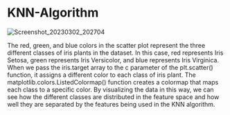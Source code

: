 # KNN-Algorithm

![Screenshot_20230302_202704](https://user-images.githubusercontent.com/106027109/222466028-a8c6baf5-418b-4cd5-b1dc-ac152d892eab.png)

The red, green, and blue colors in the scatter plot represent the three different classes of iris plants in the dataset. In this case, red represents Iris Setosa, green represents Iris Versicolor, and blue represents Iris Virginica.
When we pass the iris.target array to the c parameter of the plt.scatter() function, it assigns a different color to each class of iris plant. The matplotlib.colors.ListedColormap() function creates a colormap that maps each class to a specific color.
By visualizing the data in this way, we can see how the different classes are distributed in the feature space and how well they are separated by the features being used in the KNN algorithm.
